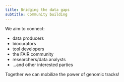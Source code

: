 ```yaml
---
title: Bridging the data gaps
subtitle: Community building
---
```


We aim to connect:

- data producers
- biocurators
- tool developers
- the FAIR community
- researchers/data analysts
- ...and other interested parties

Together we can mobilize the power of genomic tracks!
